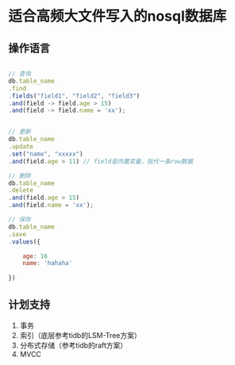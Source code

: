 # 适合高频大文件写入的nosql数据库

## 操作语言
```javascript

// 查询
db.table_name
.find
.fields("field1", "field2", "field3")
.and(field -> field.age > 15)
.and(field -> field.name = 'xx');


// 更新
db.table_name
.update
.set("name", "xxxxx")
.and(field.age > 11) // field是内置变量，指代一条row数据

// 删除
db.table_name
.delete
.and(field.age > 15)
.and(field.name = 'xx');

// 保存
db.table_name
.save
.values({

    age: 16
    name: 'hahaha'
    
})

```

## 计划支持
1. 事务
2. 索引（底层参考tidb的LSM-Tree方案）
3. 分布式存储（参考tidb的raft方案）
4. MVCC